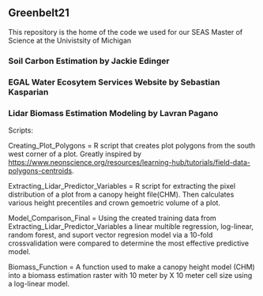 ## Greenbelt21
This repository is the home of the code we used for our SEAS Master of Science at the Univistsity of Michigan

### Soil Carbon Estimation by Jackie Edinger

### EGAL Water Ecosytem Services Website by Sebastian Kasparian

### Lidar Biomass Estimation Modeling by Lavran Pagano
Scripts:

Creating_Plot_Polygons = R script that creates plot polygons from the south west corner of a plot. Greatly inspired by https://www.neonscience.org/resources/learning-hub/tutorials/field-data-polygons-centroids.

Extracting_Lidar_Predictor_Variables = R script for extracting the pixel distribution of a plot from a canopy height file(CHM). Then calculates various height precentiles and crown gemoetric volume of a plot.

Model_Comparison_Final = Using the created training data from Extracting_Lidar_Predictor_Variables a linear multible regression, log-linear, random forest, and suport vector regresion model via a 10-fold crossvalidation were compared to determine the most effective predictive model. 

Biomass_Function = A function used to make a canopy height model (CHM) into a biomass estimation raster with 10 meter by X 10 meter cell size using a log-linear model.
